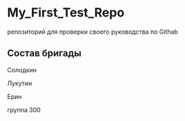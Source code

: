 # My_First_Test_Repo
репозиторий для проверки своего руководства по Githab
## Состав бригады

Солодкин

Лукутин

Ерин

группа 300
